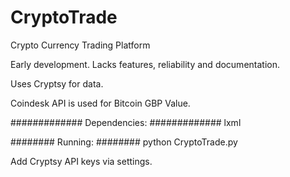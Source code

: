 # CryptoTrade
Crypto Currency Trading Platform

Early development. Lacks features, reliability and documentation.

Uses Cryptsy for data.

Coindesk API is used for Bitcoin GBP Value.

#############
Dependencies:
#############
lxml

########
Running:
########
python CryptoTrade.py

Add Cryptsy API keys via settings.